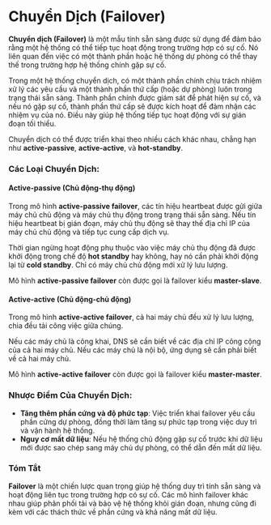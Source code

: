 # Chuyển Dịch (Failover)

**Chuyển dịch (Failover)** là một mẫu tính sẵn sàng được sử dụng để đảm bảo rằng một hệ thống có thể tiếp tục hoạt động trong trường hợp có sự cố. Nó liên quan đến việc có một thành phần hoặc hệ thống dự phòng có thể thay thế trong trường hợp hệ thống chính gặp sự cố.

Trong một hệ thống chuyển dịch, có một thành phần chính chịu trách nhiệm xử lý các yêu cầu và một thành phần thứ cấp (hoặc dự phòng) luôn trong trạng thái sẵn sàng. Thành phần chính được giám sát để phát hiện sự cố, và nếu nó gặp sự cố, thành phần thứ cấp sẽ được kích hoạt để đảm nhận các nhiệm vụ của nó. Điều này giúp hệ thống tiếp tục hoạt động với sự gián đoạn tối thiểu.

Chuyển dịch có thể được triển khai theo nhiều cách khác nhau, chẳng hạn như **active-passive**, **active-active**, và **hot-standby**.

### Các Loại Chuyển Dịch:

#### Active-passive (Chủ động-thụ động)
Trong mô hình **active-passive failover**, các tín hiệu heartbeat được gửi giữa máy chủ chủ động và máy chủ thụ động trong trạng thái sẵn sàng. Nếu tín hiệu heartbeat bị gián đoạn, máy chủ thụ động sẽ thay thế địa chỉ IP của máy chủ chủ động và tiếp tục cung cấp dịch vụ.

Thời gian ngừng hoạt động phụ thuộc vào việc máy chủ thụ động đã được khởi động trong chế độ **hot standby** hay không, hay nó cần phải khởi động lại từ **cold standby**. Chỉ có máy chủ chủ động mới xử lý lưu lượng.

Mô hình **active-passive failover** còn được gọi là failover kiểu **master-slave**.

#### Active-active (Chủ động-chủ động)
Trong mô hình **active-active failover**, cả hai máy chủ đều xử lý lưu lượng, chia đều tải công việc giữa chúng.

Nếu các máy chủ là công khai, DNS sẽ cần biết về các địa chỉ IP công cộng của cả hai máy chủ. Nếu các máy chủ là nội bộ, ứng dụng sẽ cần phải biết về cả hai máy chủ.

Mô hình **active-active failover** còn được gọi là failover kiểu **master-master**.

### Nhược Điểm Của Chuyển Dịch:
- **Tăng thêm phần cứng và độ phức tạp**: Việc triển khai failover yêu cầu phần cứng dự phòng, đồng thời làm tăng sự phức tạp trong việc duy trì và vận hành hệ thống.
- **Nguy cơ mất dữ liệu**: Nếu hệ thống chủ động gặp sự cố trước khi dữ liệu mới được sao chép sang máy chủ dự phòng, có thể dẫn đến mất dữ liệu.

### Tóm Tắt
**Failover** là một chiến lược quan trọng giúp hệ thống duy trì tính sẵn sàng và hoạt động liên tục trong trường hợp có sự cố. Các mô hình failover khác nhau giúp phân phối tải và bảo vệ hệ thống khỏi gián đoạn, nhưng cũng đi kèm với các thách thức về phần cứng và khả năng mất dữ liệu.